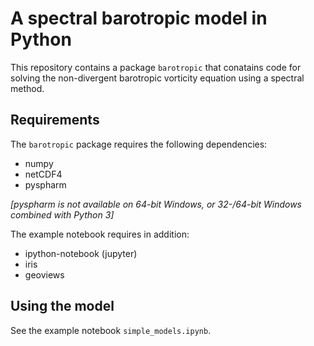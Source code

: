 # A spectral barotropic model in Python

This repository contains a package `barotropic` that conatains code for
solving the non-divergent barotropic vorticity equation using a spectral
method.


## Requirements

The `barotropic` package requires the following dependencies:

* numpy
* netCDF4
* pyspharm

*[pyspharm is not available on 64-bit Windows, or 32-/64-bit Windows combined
with Python 3]*

The example notebook requires in addition:

* ipython-notebook (jupyter)
* iris
* geoviews


## Using the model

See the example notebook `simple_models.ipynb`.
